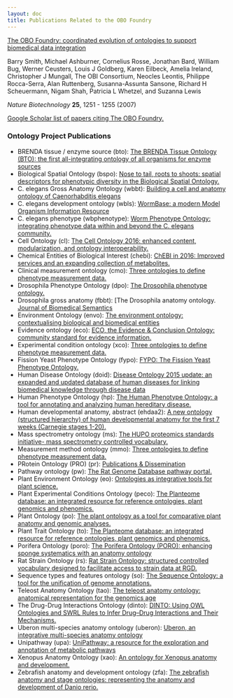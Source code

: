 ```yaml
---
layout: doc
title: Publications Related to the OBO Foundry
---
```


[The OBO Foundry: coordinated evolution of ontologies to support biomedical data integration](http://www.nature.com/nbt/journal/v25/n11/abs/nbt1346.html)

Barry Smith, Michael Ashburner, Cornelius Rosse, Jonathan Bard, William Bug, Werner Ceusters, Louis J Goldberg, Karen Eilbeck, Amelia Ireland, Christopher J Mungall, The OBI Consortium, Neocles Leontis, Philippe Rocca-Serra, Alan Ruttenberg, Susanna-Assunta Sansone, Richard H Scheuermann, Nigam Shah, Patricia L Whetzel, and Suzanna Lewis

*Nature Biotechnology* **25**, 1251 - 1255 (2007)

[Google Scholar list of papers citing The OBO Foundry.](https://scholar.google.ca/scholar?cites=13806088078865650870&as_sdt=2005&sciodt=0,5&hl=en)

### Ontology Project Publications

- BRENDA tissue / enzyme source (bto): [The BRENDA Tissue Ontology (BTO): the first all-integrating ontology of all organisms for enzyme sources](https://www.ncbi.nlm.nih.gov/pubmed/21030441)
- Biological Spatial Ontology (bspo): [Nose to tail, roots to shoots: spatial descriptors for phenotypic diversity in the Biological Spatial Ontology.](http://www.ncbi.nlm.nih.gov/pubmed/25140222)
- C. elegans Gross Anatomy Ontology (wbbt): [Building a cell and anatomy ontology of Caenorhabditis elegans](https://pubmed.ncbi.nlm.nih.gov/18629098/)
- C. elegans development ontology (wbls): [WormBase: a modern Model Organism Information Resource](https://academic.oup.com/nar/article/48/D1/D762/5603222)
- C. elegans phenotype (wbphenotype): [Worm Phenotype Ontology: integrating phenotype data within and beyond the C. elegans community.](http://www.ncbi.nlm.nih.gov/pubmed/?term=21261995)
- Cell Ontology (cl): [The Cell Ontology 2016: enhanced content, modularization, and ontology interoperability.](https://www.ncbi.nlm.nih.gov/pubmed/27377652)
- Chemical Entities of Biological Interest (chebi): [ChEBI in 2016: Improved services and an expanding collection of metabolites.](http://europepmc.org/article/MED/26467479)
- Clinical measurement ontology (cmo): [Three ontologies to define phenotype measurement data.](http://www.ncbi.nlm.nih.gov/pubmed/22654893)
- Drosophila Phenotype Ontology (dpo): [The Drosophila phenotype ontology.](https://doi.org/10.1186/2041-1480-4-30)
- Drosophila gross anatomy (fbbt): [The Drosophila anatomy ontology. [Journal of Biomedical Semantics](https://doi.org/10.1186/2041-1480-4-32)
- Environment Ontology (envo): [The environment ontology: contextualising biological and biomedical entities](http://www.dx.doi.org/10.1186/2041-1480-4-43)
- Evidence ontology (eco): [ECO, the Evidence & Conclusion Ontology: community standard for evidence information.](http://www.ncbi.nlm.nih.gov/pubmed/30407590)
- Experimental condition ontology (xco): [Three ontologies to define phenotype measurement data.](http://www.ncbi.nlm.nih.gov/pubmed/22654893)
- Fission Yeast Phenotype Ontology (fypo): [FYPO: The Fission Yeast Phenotype Ontology.](http://www.ncbi.nlm.nih.gov/pubmed/23658422)
- Human Disease Ontology (doid): [Disease Ontology 2015 update: an expanded and updated database of human diseases for linking biomedical knowledge through disease data](http://www.ncbi.nlm.nih.gov/pubmed/?term=25348409)
- Human Phenotype Ontology (hp): [The Human Phenotype Ontology: a tool for annotating and analyzing human hereditary disease.](http://www.ncbi.nlm.nih.gov/pubmed/18950739)
- Human developmental anatomy, abstract (ehdaa2): [A new ontology (structured hierarchy) of human developmental anatomy for the first 7 weeks (Carnegie stages 1-20).](http://www.ncbi.nlm.nih.gov/pubmed/22973865)
- Mass spectrometry ontology (ms): [The HUPO proteomics standards initiative- mass spectrometry controlled vocabulary.](http://www.ncbi.nlm.nih.gov/pubmed/23482073)
- Measurement method ontology (mmo): [Three ontologies to define phenotype measurement data.](http://www.ncbi.nlm.nih.gov/pubmed/22654893)
- PRotein Ontology (PRO) (pr): [Publications & Dissemination](https://proconsortium.org/pro_dsmnt.shtml#publication)
- Pathway ontology (pw): [The Rat Genome Database pathway portal.](http://www.ncbi.nlm.nih.gov/pubmed/21478484)
- Plant Environment Ontology (eo): [Ontologies as integrative tools for plant science.](http://www.ncbi.nlm.nih.gov/pubmed/22847540)
- Plant Experimental Conditions Ontology (peco): [The Planteome database: an integrated resource for reference ontologies, plant genomics and phenomics.](https://doi.org/10.1093/nar/gkx1152)
- Plant Ontology (po): [The plant ontology as a tool for comparative plant anatomy and genomic analyses.](http://www.ncbi.nlm.nih.gov/pubmed/23220694)
- Plant Trait Ontology (to): [The Planteome database: an integrated resource for reference ontologies, plant genomics and phenomics.](https://doi.org/10.1093/nar/gkx1152)
- Porifera Ontology (poro): [The Porifera Ontology (PORO): enhancing sponge systematics with an anatomy ontology](https://doi.org/10.1186/2041-1480-5-39)
- Rat Strain Ontology (rs): [Rat Strain Ontology: structured controlled vocabulary designed to facilitate access to strain data at RGD.](http://www.ncbi.nlm.nih.gov/pubmed/24267899)
- Sequence types and features ontology (so): [The Sequence Ontology: a tool for the unification of genome annotations.](http://www.ncbi.nlm.nih.gov/pubmed/15892872)
- Teleost Anatomy Ontology (tao): [The teleost anatomy ontology: anatomical representation for the genomics age](https://www.ncbi.nlm.nih.gov/pubmed/20547776)
- The Drug-Drug Interactions Ontology (dinto): [DINTO: Using OWL Ontologies and SWRL Rules to Infer Drug–Drug Interactions and Their Mechanisms.](http://pubs.acs.org/doi/10.1021/acs.jcim.5b00119)
- Uberon multi-species anatomy ontology (uberon): [Uberon, an integrative multi-species anatomy ontology](http://www.ncbi.nlm.nih.gov/pubmed/22293552)
- Unipathway (upa): [UniPathway: a resource for the exploration and annotation of metabolic pathways](http://www.ncbi.nlm.nih.gov/pubmed/22102589)
- Xenopus Anatomy Ontology (xao): [An ontology for Xenopus anatomy and development.](http://www.ncbi.nlm.nih.gov/pubmed/18817563)
- Zebrafish anatomy and development ontology (zfa): [The zebrafish anatomy and stage ontologies: representing the anatomy and development of Danio rerio.](http://www.ncbi.nlm.nih.gov/pubmed/24568621)
